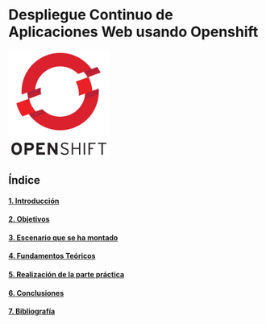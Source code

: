 # Despliegue Continuo de Aplicaciones Web usando Openshift 

<img src="OpenShift.png" alt="logo" width="200"/>

## Índice

#### [1. Introducción](Introduccion/Introduccion.md)

#### [2. Objetivos](Objetivos/Objetivos.md)

#### [3. Escenario que se ha montado](Escenario/Escenario.md)

#### [4. Fundamentos Teóricos](Fundamentos_Teoricos/teoria.md)

#### [5. Realización de la parte práctica](Practica/Practica.md)

#### [6. Conclusiones](Conclusiones/Conclusiones.md)

#### [7. Bibliografía](Bibliografia/Bibliografia.md)